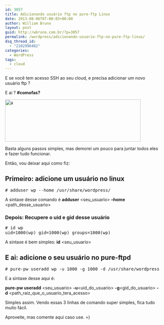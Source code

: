 ```yaml
---
id: 3057
title: Adicionando usuário ftp no pure-ftp Linux
date: 2013-08-06T07:00:03+00:00
author: William Bruno
layout: post
guid: http://wbruno.com.br/?p=3057
permalink: /wordpress/adicionando-usuario-ftp-no-pure-ftp-linux/
dsq_thread_id:
  - "2102996482"
categories:
  - WordPress
tags:
  - cloud
---
```

E se você tem acesso SSH ao seu cloud, e precisa adicionar um novo usuário ftp ?
  
E ai ? **#comofas?**

[<img src="http://wbruno.com.br/wp-content/uploads/2013/08/a.png" alt="a" width="444" height="138" class="aligncenter size-full wp-image-3059" srcset="http://wbruno.com.br/wp-content/uploads/2013/08/a.png 444w, http://wbruno.com.br/wp-content/uploads/2013/08/a-300x93.png 300w" sizes="(max-width: 444px) 100vw, 444px" />](http://wbruno.com.br/wp-content/uploads/2013/08/a.png)

<!--more-->

Basta alguns passos simples, mas demorei um pouco para juntar todos eles e fazer tudo funcionar.
  
Então, vou deixar aqui como fiz:

## Primeiro: adicione um usuário no linux

<pre># adduser wp --home /usr/share/wordpress/</pre>

A sintaxe desse comando é **adduser** <seu_usuario> **&#8211;home** <path\_desse\_usuario>

### Depois: Recupere o uid e gid desse usuário

<pre># id wp
uid=1000(wp) gid=1000(wp) groups=1000(wp)</pre>

A sintaxe é bem simples: **id** <seu_usuario>

## E ai: adicione o seu usuário no pure-ftpd

<pre># pure-pw useradd wp -u 1000 -g 1000 -d /usr/share/wordpress/</pre>

E a sintaxe desse aqui é:
  
**pure-pw useradd** <seu_usuario> **-u**<uid\_do\_usuario> **-g**<gid\_do\_usuario> **-d** <path\_raiz\_que\_o\_usuario\_tera\_acesso>

Simples assim. Vendo essas 3 linhas de comando super simples, fica tudo muito fácil.
  
Aproveite, mas comente aqui caso use. =)